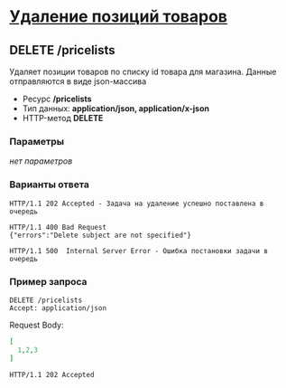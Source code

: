 # [Удаление позиций товаров](info.md)

## DELETE /pricelists

Удаляет позиции товаров по списку id товара для магазина.
Данные отправляются в виде json-массива

- Ресурс **/pricelists**
- Тип данных: **application/json, application/x-json**
- HTTP-метод **DELETE**

### Параметры

*нет параметров*

### Варианты ответа

```
HTTP/1.1 202 Accepted - Задача на удаление успешно поставлена в очередь
```

```
HTTP/1.1 400 Bad Request
{"errors":"Delete subject are not specified"}
```

```
HTTP/1.1 500  Internal Server Error - Ошибка постановки задачи в очередь
```

### Пример запроса

```
DELETE /pricelists
Accept: application/json
```
Request Body:
```json
[
  1,2,3
]
```
```
HTTP/1.1 202 Accepted
```
